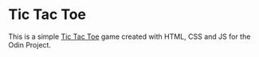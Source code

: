 # Tic Tac Toe
This is a simple [Tic Tac Toe](https://www.theodinproject.com/paths/full-stack-javascript/courses/javascript/lessons/library) game created with HTML, CSS and JS for the Odin Project.
